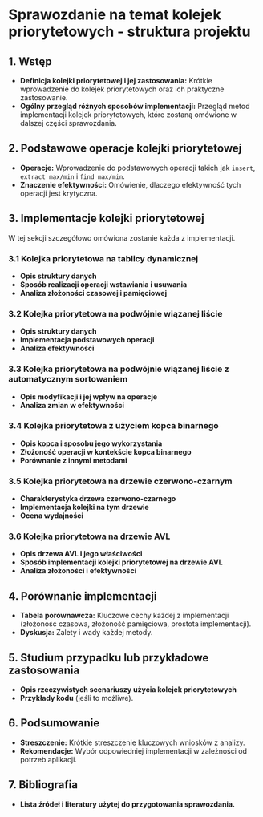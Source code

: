 # Sprawozdanie na temat kolejek priorytetowych - struktura projektu 

## 1. Wstęp
- **Definicja kolejki priorytetowej i jej zastosowania:** Krótkie wprowadzenie do kolejek priorytetowych oraz ich praktyczne zastosowanie.
- **Ogólny przegląd różnych sposobów implementacji:** Przegląd metod implementacji kolejek priorytetowych, które zostaną omówione w dalszej części sprawozdania.

## 2. Podstawowe operacje kolejki priorytetowej
- **Operacje:** Wprowadzenie do podstawowych operacji takich jak `insert`, `extract max/min` i `find max/min`.
- **Znaczenie efektywności:** Omówienie, dlaczego efektywność tych operacji jest krytyczna.

## 3. Implementacje kolejki priorytetowej
W tej sekcji szczegółowo omówiona zostanie każda z implementacji.

### 3.1 Kolejka priorytetowa na tablicy dynamicznej
- **Opis struktury danych**
- **Sposób realizacji operacji wstawiania i usuwania**
- **Analiza złożoności czasowej i pamięciowej**

### 3.2 Kolejka priorytetowa na podwójnie wiązanej liście
- **Opis struktury danych**
- **Implementacja podstawowych operacji**
- **Analiza efektywności**

### 3.3 Kolejka priorytetowa na podwójnie wiązanej liście z automatycznym sortowaniem
- **Opis modyfikacji i jej wpływ na operacje**
- **Analiza zmian w efektywności**

### 3.4 Kolejka priorytetowa z użyciem kopca binarnego
- **Opis kopca i sposobu jego wykorzystania**
- **Złożoność operacji w kontekście kopca binarnego**
- **Porównanie z innymi metodami**

### 3.5 Kolejka priorytetowa na drzewie czerwono-czarnym
- **Charakterystyka drzewa czerwono-czarnego**
- **Implementacja kolejki na tym drzewie**
- **Ocena wydajności**

### 3.6 Kolejka priorytetowa na drzewie AVL
- **Opis drzewa AVL i jego właściwości**
- **Sposób implementacji kolejki priorytetowej na drzewie AVL**
- **Analiza złożoności i efektywności**

## 4. Porównanie implementacji
- **Tabela porównawcza:** Kluczowe cechy każdej z implementacji (złożoność czasowa, złożoność pamięciowa, prostota implementacji).
- **Dyskusja:** Zalety i wady każdej metody.

## 5. Studium przypadku lub przykładowe zastosowania
- **Opis rzeczywistych scenariuszy użycia kolejek priorytetowych**
- **Przykłady kodu** (jeśli to możliwe).

## 6. Podsumowanie
- **Streszczenie:** Krótkie streszczenie kluczowych wniosków z analizy.
- **Rekomendacje:** Wybór odpowiedniej implementacji w zależności od potrzeb aplikacji.

## 7. Bibliografia
- **Lista źródeł i literatury użytej do przygotowania sprawozdania.**
